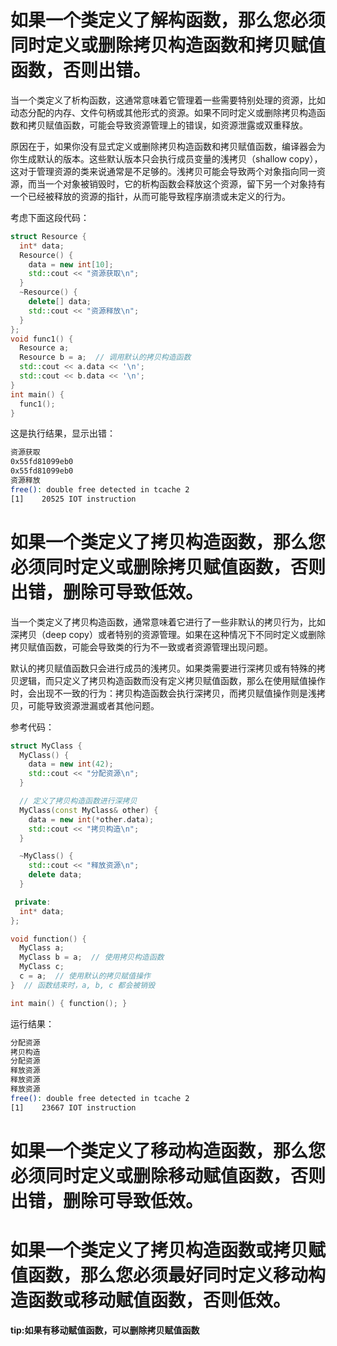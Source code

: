 
# 如果一个类定义了解构函数，那么您必须同时定义或删除拷贝构造函数和拷贝赋值函数，否则出错。

当一个类定义了析构函数，这通常意味着它管理着一些需要特别处理的资源，比如动态分配的内存、文件句柄或其他形式的资源。如果不同时定义或删除拷贝构造函数和拷贝赋值函数，可能会导致资源管理上的错误，如资源泄露或双重释放。

原因在于，如果你没有显式定义或删除拷贝构造函数和拷贝赋值函数，编译器会为你生成默认的版本。这些默认版本只会执行成员变量的浅拷贝（shallow copy），这对于管理资源的类来说通常是不足够的。浅拷贝可能会导致两个对象指向同一资源，而当一个对象被销毁时，它的析构函数会释放这个资源，留下另一个对象持有一个已经被释放的资源的指针，从而可能导致程序崩溃或未定义的行为。

考虑下面这段代码：

```cpp
struct Resource {
  int* data;
  Resource() {
    data = new int[10];
    std::cout << "资源获取\n";
  }
  ~Resource() {
    delete[] data;
    std::cout << "资源释放\n";
  }
};
void func1() {
  Resource a;
  Resource b = a;  // 调用默认的拷贝构造函数
  std::cout << a.data << '\n';
  std::cout << b.data << '\n';
}
int main() {
  func1();
}
```

这是执行结果，显示出错：

```bash
资源获取
0x55fd81099eb0
0x55fd81099eb0
资源释放
free(): double free detected in tcache 2
[1]    20525 IOT instruction
```

# 如果一个类定义了拷贝构造函数，那么您必须同时定义或删除拷贝赋值函数，否则出错，删除可导致低效。

当一个类定义了拷贝构造函数，通常意味着它进行了一些非默认的拷贝行为，比如深拷贝（deep copy）或者特别的资源管理。如果在这种情况下不同时定义或删除拷贝赋值函数，可能会导致类的行为不一致或者资源管理出现问题。

默认的拷贝赋值函数只会进行成员的浅拷贝。如果类需要进行深拷贝或有特殊的拷贝逻辑，而只定义了拷贝构造函数而没有定义拷贝赋值函数，那么在使用赋值操作时，会出现不一致的行为：拷贝构造函数会执行深拷贝，而拷贝赋值操作则是浅拷贝，可能导致资源泄漏或者其他问题。

参考代码：

```cpp
struct MyClass {
  MyClass() {
    data = new int(42);
    std::cout << "分配资源\n";
  }

  // 定义了拷贝构造函数进行深拷贝
  MyClass(const MyClass& other) {
    data = new int(*other.data);
    std::cout << "拷贝构造\n";
  }

  ~MyClass() {
    std::cout << "释放资源\n";
    delete data;
  }

 private:
  int* data;
};

void function() {
  MyClass a;
  MyClass b = a;  // 使用拷贝构造函数
  MyClass c;
  c = a;  // 使用默认的拷贝赋值操作
}  // 函数结束时，a, b, c 都会被销毁

int main() { function(); }
```

运行结果：

```bash
分配资源
拷贝构造
分配资源
释放资源
释放资源
释放资源
free(): double free detected in tcache 2
[1]    23667 IOT instruction
```

# 如果一个类定义了移动构造函数，那么您必须同时定义或删除移动赋值函数，否则出错，删除可导致低效。

# 如果一个类定义了拷贝构造函数或拷贝赋值函数，那么您必须最好同时定义移动构造函数或移动赋值函数，否则低效。


**tip:如果有移动赋值函数，可以删除拷贝赋值函数**


